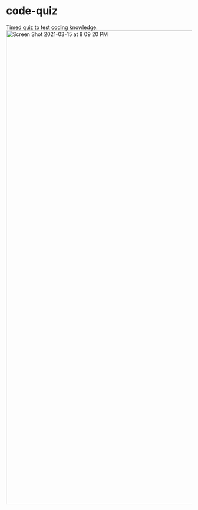 # code-quiz
Timed quiz to test coding knowledge.
<img width="1284" alt="Screen Shot 2021-03-15 at 8 09 20 PM" src="https://user-images.githubusercontent.com/54730132/111236981-78b5cb00-85ca-11eb-8a08-d223f1780eae.png">
